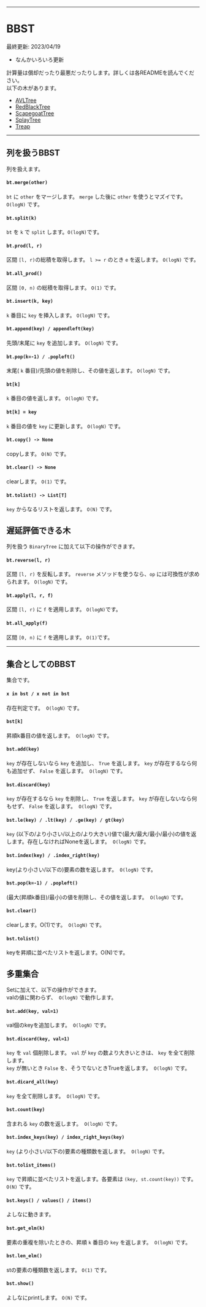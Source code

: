 ____

# BBST

最終更新: 2023/04/19  
- なんかいろいろ更新

計算量は償却だったり最悪だったりします。詳しくは各READMEを読んでください。  
以下の木があります。  

- [AVLTree](AVLTree.md)
- [RedBlackTree](RedBlackTree.md)
- [ScapegoatTree](ScapegoatTree.md)
- [SplayTree](SplayTree.md)
- [Treap](Treap.md)

_____

## 列を扱うBBST

列を扱えます。

#### `bt.merge(other)`
`bt` に `other` をマージします。 `merge` した後に `other` を使うとマズイです。 `O(logN)` です。

#### `bt.split(k)`
`bt` を `k` で `split` します。`O(logN)`です。

#### `bt.prod(l, r)`
区間 `[l, r)`の総積を取得します。 `l >= r` のとき `e` を返します。 `O(logN)` です。

#### `bt.all_prod()`
区間 `[0, n)` の総積を取得します。 `O(1)` です。

#### `bt.insert(k, key)`
`k` 番目に `key` を挿入します。 `O(logN)` です。

#### `bt.append(key) / appendleft(key)`
先頭/末尾に `key` を追加します。 `O(logN)` です。

#### `bt.pop(k=-1) / .popleft()`
末尾( `k` 番目)/先頭の値を削除し、その値を返します。 `O(logN)` です。

#### `bt[k]`
`k` 番目の値を返します。 `O(logN)` です。

#### `bt[k] = key`
`k` 番目の値を `key` に更新します。 `O(logN)` です。

#### `bt.copy() -> None`
copyします。 `O(N)` です。

#### `bt.clear() -> None`
clearします。 `O(1)` です。

#### `bt.tolist() -> List[T]`
`key` からなるリストを返します。 `O(N)` です。

## 遅延評価できる木
列を扱う `BinaryTree` に加えて以下の操作ができます。

#### `bt.reverse(l, r)`
区間 `[l, r)` を反転します。 `reverse` メソッドを使うなら、`op` には可換性が求められます。 `O(logN)` です。

#### `bt.apply(l, r, f)`
区間 `[l, r)` に `f` を適用します。 `O(logN)`です。

#### `bt.all_apply(f)`
区間 `[0, n)` に `f` を適用します。 `O(1)`です。

_____

## 集合としてのBBST

集合です。

#### `x in bst / x not in bst`
存在判定です。` O(logN)` です。

#### `bst[k]`
昇順k番目の値を返します。` O(logN)` です。

#### `bst.add(key)`
`key` が存在しないなら `key` を追加し、 `True` を返します。 `key` が存在するなら何も追加せず、 `False` を返します。` O(logN)` です。

#### `bst.discard(key)`
`key` が存在するなら `key` を削除し、 `True` を返します。 `key` が存在しないなら何もせず、 `False` を返します。` O(logN)` です。

#### `bst.le(key) / .lt(key) / .ge(key) / gt(key)`
`key` (以下の/より小さい/以上の/より大きい)値で(最大/最大/最小/最小)の値を返します。存在しなければNoneを返します。` O(logN)` です。

#### `bst.index(key) / .index_right(key)`
key(より小さい/以下の)要素の数を返します。` O(logN)` です。

#### `bst.pop(k=-1) / .popleft()`
(最大(昇順k番目)/最小)の値を削除し、その値を返します。` O(logN)` です。

#### `bst.clear()`
clearします。O(1)です。` O(logN)` です。

#### `bst.tolist()`
keyを昇順に並べたリストを返します。O(N)です。

## 多重集合

Setに加えて、以下の操作ができます。  
valの値に関わらず、` O(logN)` で動作します。

#### `bst.add(key, val=1)`
val個のkeyを追加します。` O(logN)` です。

#### `bst.discard(key, val=1)`
`key` を `val` 個削除します。 `val` が `key` の数より大きいときは、 `key` を全て削除します。  
`key` が無いとき `False` を、そうでないときTrueを返します。` O(logN)` です。

#### `bst.dicard_all(key)`
`key` を全て削除します。` O(logN)` です。

#### `bst.count(key)`
含まれる `key` の数を返します。` O(logN)` です。

#### `bst.index_keys(key) / index_right_keys(key)`
`key` (より小さい/以下の)要素の種類数を返します。` O(logN)` です。

#### `bst.tolist_items()`
`key` で昇順に並べたリストを返します。各要素は `(key, st.count(key))` です。 `O(N)` です。

#### `bst.keys() / values() / items()`
よしなに動きます。

#### `bst.get_elm(k)`
要素の重複を除いたときの、昇順 `k` 番目の `key` を返します。` O(logN)` です。

#### `bst.len_elm()`
stの要素の種類数を返します。 `O(1)` です。

#### `bst.show()`
よしなにprintします。 `O(N)` です。
